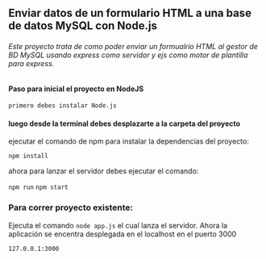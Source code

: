 ## Enviar datos de un formulario HTML a una base de datos MySQL con Node.js

###### Este proyecto trata de como poder enviar un formualrio HTML al gestor de BD MySQL usando express como servidor y ejs como motor de plantilla para express.

#### Paso para inicial el proyecto en NodeJS

`primero debes instalar Node.js`

#### luego desde la terminal debes desplazarte a la carpeta del proyecto

ejecutar el comando de npm para instalar la dependencias del proyecto:

`npm install`

ahora para lanzar el servidor debes ejecutar el comando:

`npm run`
`npm start`

### Para correr proyecto existente:

Ejecuta el comando `node app.js` el cual lanza el servidor. Ahora la aplicación se encentra desplegada en el localhost en el puerto 3000

`127.0.0.1:3000`
